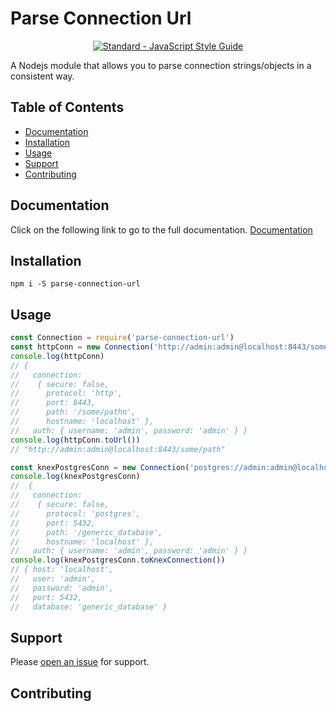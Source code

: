 # Parse Connection Url
<p align="center">
  <a href="https://standardjs.com"><img src="https://img.shields.io/badge/code_style-standard-brightgreen.svg" alt="Standard - JavaScript Style Guide"></a>
</p>

A Nodejs module that allows you to parse connection strings/objects in a consistent way.

## Table of Contents

- [Documentation](#documentation)
- [Installation](#installation)
- [Usage](#usage)
- [Support](#support)
- [Contributing](#contributing)

## Documentation

Click on the following link to go to the full documentation.
[Documentation](https://jdziat.github.io/parse-connection-url/) 

## Installation


```
npm i -S parse-connection-url
```

## Usage

```js
const Connection = require('parse-connection-url')
const httpConn = new Connection('http://admin:admin@localhost:8443/some/path')
console.log(httpConn)
// {
//   connection: 
//    { secure: false,
//      protocol: 'http',
//      port: 8443,
//      path: '/some/pathn',
//      hostname: 'localhost' },
//   auth: { username: 'admin', password: 'admin' } }
console.log(httpConn.toUrl())
// "http://admin:admin@localhost:8443/some/path"

const knexPostgresConn = new Connection('postgres://admin:admin@localhost:5432/generic_database')
console.log(knexPostgresConn)
//  {
//   connection: 
//    { secure: false,
//      protocol: 'postgres',
//      port: 5432,
//      path: '/generic_database',
//      hostname: 'localhost' },
//   auth: { username: 'admin', password: 'admin' } }
console.log(knexPostgresConn.toKnexConnection())
// { host: 'localhost',
//   user: 'admin',
//   password: 'admin',
//   port: 5432,
//   database: 'generic_database' }

```

## Support

Please [open an issue](https://github.com/jdziat/parse-connection-url/issues/new) for support.

## Contributing

